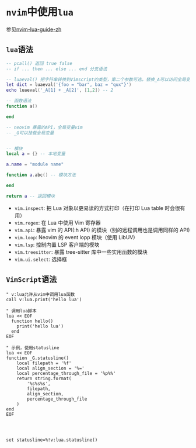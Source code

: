 # `nvim`中使用`lua`

参见[nvim-lua-guide-zh](https://github.com/glepnir/nvim-lua-guide-zh)

## `lua`语法

```lua
-- pcall() 返回 true false
-- if ... then ... else ... end 分支语法

-- luaeval() 把字符串转换到Vimscript的类型，第二个参数可选，替换_A可以访问全局变量
let dict = luaeval('{foo = "bar", baz = "qux"}')
echo luaeval('_A[1] + _A[2]', [1,2]) -- 2

-- 函数语法
function a()

end

-- neovim 暴露的API，全局变量vim
-- _G可以挂载全局变量


-- 模块
local a = {} -- 本地变量

a.name = "module name"

function a.abc() -- 模块方法

end

return a -- 返回模块
```

- `vim.inspect`: 把 Lua 对象以更易读的方式打印（在打印 Lua table 时会很有用）
- `vim.regex`: 在 Lua 中使用 Vim 寄存器
- `vim.api`: 暴露 vim 的 API(:h API) 的模块（别的远程调用也是调用同样的 API)
- `vim.loop`: Neovim 的 event lopp 模块（使用 LibUV)
- `vim.lsp`: 控制内置 LSP 客户端的模块
- `vim.treesitter`: 暴露 tree-sitter 库中一些实用函数的模块
- `vim.ui.select`: 选择框

## `VimScript`语法

```vim
" v:lua允许从vim中调用lua函数
call v:lua.print('hello lua')

" 调用lua脚本
lua << EOF
  function hello()
    print('hello lua')
  end
EOF

" 示例，使用statusline
lua << EOF
function _G.statusline()
    local filepath = '%f'
    local align_section = '%='
    local percentage_through_file = '%p%%'
    return string.format(
        '%s%s%s',
        filepath,
        align_section,
        percentage_through_file
    )
end
EOF




set statusline=%!v:lua.statusline()
```
